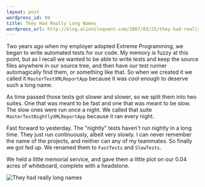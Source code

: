 ```yaml
---
layout: post
wordpress_id: 98
title: They Had Really Long Names
wordpress_url: http://blog.alieniloquent.com/2007/03/25/they-had-really-long-names/
---
```

Two years ago when my employer adopted Extreme Programming, we began to write
automated tests for our code. My memory is fuzzy at this point, but as I
recall we wanted to be able to write tests and keep the source files anywhere
in our source tree, and then have our test runner automagically find them, or
something like that. So when we created it we called it
`MasterTestXMLReportApp` because it was cool enough to deserve such a long
name.

As time passed those tests got slower and slower, so we split them into two
suites. One that was meant to be fast and one that was meant to be slow. The
slow ones were run once a night. We called that suite
`MasterTestNightlyXMLReportApp` because it ran every night.

Fast forward to yesterday. The "nightly" tests haven't run nightly in a long
time. They just run continuously, albeit very slowly. I can never remember the
name of the projects, and neither can any of my teammates. So finally we got
fed up. We renamed them to `FastTests` and `SlowTests`.

We held a little memorial service, and gave them a little plot on our 0.04
acres of whiteboard, complete with a headstone.

![They had really long names][1]

   [1]: http://www.alieniloquent.com/images/riptests.jpg

